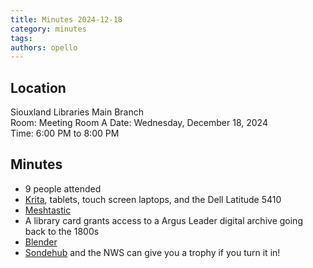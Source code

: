 ```yaml
---
title: Minutes 2024-12-18
category: minutes
tags:
authors: opello
---
```


## Location

Siouxland Libraries Main Branch  
Room: Meeting Room A
Date: Wednesday, December 18, 2024  
Time: 6:00 PM to 8:00 PM

## Minutes

* 9 people attended
* [Krita](https://krita.org/), tablets, touch screen laptops, and the Dell Latitude 5410
* [Meshtastic](https://meshtastic.org/)
* A library card grants access to a Argus Leader digital archive going back to the 1800s
* [Blender](https://www.blender.org/)
* [Sondehub](https://sondehub.org/) and the NWS can give you a trophy if you turn it in!
